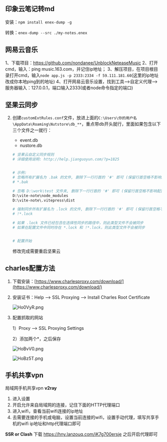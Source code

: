 ## 印象云笔记转md

安装：`npm install enex-dump -g`

转换：`enex-dump --src ./my-notes.enex`



## 网易云音乐

1、下载项目：https://github.com/nondanee/UnblockNeteaseMusic
2、打开cmd，输入：ping music.163.com，并记住ip地址；
3、解压项目，在项目根目录打开cmd，输入`node app.js -p 2333:2334 -f 59.111.181.60`(这里的ip地址改成你本地ping到的地址)
4、打开网易云音乐设置，找到工具-->自定义代理-->服务器输入：127.0.0.1，端口输入2333(或者node命令指定的端口)



## 坚果云同步

2. 创建`customExtRules.conf`文件，放进上面的`C:\Users\你的用户名\AppData\Roaming\Nutstore\db_**`，重点带db开头就行，里面如果包含以下三个文件之一就行：

   * event.db
   * nustore.db
   
   ```bash
   # 坚果云自定义同步规则
   # 详细使用说明: http://help.jianguoyun.com/?p=1825 
   
   
   # 示例:
   # 忽略所有扩展名为 .bak 的文件, 删除下一行行首的 '#' 即可 (保留行首空格不影响配置文件)
   # *.bak
   
   # 忽略 D:\work\test 文件夹, 删除下一行行首的 '#' 即可 (保留行首空格不影响配置文件)
   D:\vite-note\node_modules
   D:\vite-note\.vitepress\dist
   
   # 强制同步所有扩展名为 .lock 的文件, 删除下一行行首的 '#' 即可 (保留行首空格不影响配置文件)
   # !*.lock
   
   # 如果 .lock 文件已经包含在选择性同步的路径中，则此类型文件不会被同步
   # 如果在配置文件中同时存在 *.lock 和 !*.lock，则此类型文件不会被同步
   
   
   # 配置开始
   ```
   
   修改完成需要重启坚果云



## charles配置方法

1. 下载安装：[https://www.charlesproxy.com/download/](https://www.charlesproxy.com/download/)

2. 安装证书：Help --> SSL Proxying  --> Install Charles Root Certificate

   ![Ho0VyR.png](https://s4.ax1x.com/2022/02/18/Ho0VyR.png)

3. 配置抓取的网站

   1）Proxy --> SSL Proxying Settings

   2）添加两个*，之后保存

   

   ![HoBvV0.png](https://s4.ax1x.com/2022/02/18/HoBvV0.png)

   ![HoBz5T.png](https://s4.ax1x.com/2022/02/18/HoBz5T.png)



## 手机共享vpn
局域网手机共享vpn
**v2ray**

1. 进入设置
2. 开启允许来自局域网的连接，记住下面的HTTP代理端口
3. 进入wifi，查看当前wifi连接的ip地址
4. 去需要连接的手机或电脑，设置当前连接的wifi，设置手动代理，填写共享手机的wifi ip地址和http代理端口即可



**SSR or Clash**
下载 https://hny.lanzouq.com/iK7g700ersje
之后开启代理即可



